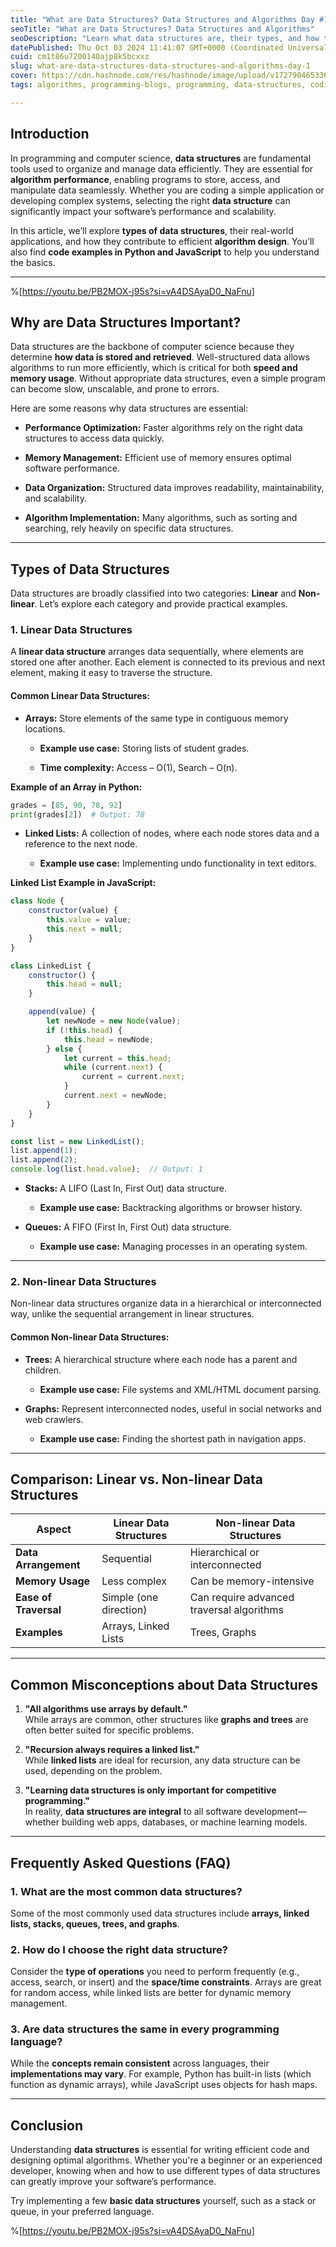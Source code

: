 ```yaml
---
title: "What are Data Structures? Data Structures and Algorithms Day #1"
seoTitle: "What are Data Structures? Data Structures and Algorithms"
seoDescription: "Learn what data structures are, their types, and how they improve algorithm performance. Explore real-world examples with Python and JavaScript code."
datePublished: Thu Oct 03 2024 11:41:07 GMT+0000 (Coordinated Universal Time)
cuid: cm1t86u7200140ajp8k5bcxxz
slug: what-are-data-structures-data-structures-and-algorithms-day-1
cover: https://cdn.hashnode.com/res/hashnode/image/upload/v1727904653369/d950212d-7557-4c8f-96b6-f99ae4316a99.png
tags: algorithms, programming-blogs, programming, data-structures, coding, programming-languages, data-structure-and-algorithms

---
```


## Introduction

In programming and computer science, **data structures** are fundamental tools used to organize and manage data efficiently. They are essential for **algorithm performance**, enabling programs to store, access, and manipulate data seamlessly. Whether you are coding a simple application or developing complex systems, selecting the right **data structure** can significantly impact your software’s performance and scalability.

In this article, we’ll explore **types of data structures**, their real-world applications, and how they contribute to efficient **algorithm design**. You’ll also find **code examples in Python and JavaScript** to help you understand the basics.

---

%[https://youtu.be/PB2MOX-j95s?si=vA4DSAyaD0_NaFnu] 

## Why are Data Structures Important?

Data structures are the backbone of computer science because they determine **how data is stored and retrieved**. Well-structured data allows algorithms to run more efficiently, which is critical for both **speed and memory usage**. Without appropriate data structures, even a simple program can become slow, unscalable, and prone to errors.

Here are some reasons why data structures are essential:

* **Performance Optimization:** Faster algorithms rely on the right data structures to access data quickly.
    
* **Memory Management:** Efficient use of memory ensures optimal software performance.
    
* **Data Organization:** Structured data improves readability, maintainability, and scalability.
    
* **Algorithm Implementation:** Many algorithms, such as sorting and searching, rely heavily on specific data structures.
    

---

## Types of Data Structures

Data structures are broadly classified into two categories: **Linear** and **Non-linear**. Let’s explore each category and provide practical examples.

### 1\. Linear Data Structures

A **linear data structure** arranges data sequentially, where elements are stored one after another. Each element is connected to its previous and next element, making it easy to traverse the structure.

#### Common Linear Data Structures:

* **Arrays:** Store elements of the same type in contiguous memory locations.
    
    * **Example use case:** Storing lists of student grades.
        
    * **Time complexity:** Access – O(1), Search – O(n).
        

**Example of an Array in Python:**

```python
grades = [85, 90, 78, 92]
print(grades[2])  # Output: 78
```

* **Linked Lists:** A collection of nodes, where each node stores data and a reference to the next node.
    
    * **Example use case:** Implementing undo functionality in text editors.
        

**Linked List Example in JavaScript:**

```javascript
class Node {
    constructor(value) {
        this.value = value;
        this.next = null;
    }
}

class LinkedList {
    constructor() {
        this.head = null;
    }

    append(value) {
        let newNode = new Node(value);
        if (!this.head) {
            this.head = newNode;
        } else {
            let current = this.head;
            while (current.next) {
                current = current.next;
            }
            current.next = newNode;
        }
    }
}

const list = new LinkedList();
list.append(1);
list.append(2);
console.log(list.head.value);  // Output: 1
```

* **Stacks:** A LIFO (Last In, First Out) data structure.
    
    * **Example use case:** Backtracking algorithms or browser history.
        
* **Queues:** A FIFO (First In, First Out) data structure.
    
    * **Example use case:** Managing processes in an operating system.
        

---

### 2\. Non-linear Data Structures

Non-linear data structures organize data in a hierarchical or interconnected way, unlike the sequential arrangement in linear structures.

#### Common Non-linear Data Structures:

* **Trees:** A hierarchical structure where each node has a parent and children.
    
    * **Example use case:** File systems and XML/HTML document parsing.
        
* **Graphs:** Represent interconnected nodes, useful in social networks and web crawlers.
    
    * **Example use case:** Finding the shortest path in navigation apps.
        

---

## Comparison: Linear vs. Non-linear Data Structures

| **Aspect** | **Linear Data Structures** | **Non-linear Data Structures** |
| --- | --- | --- |
| **Data Arrangement** | Sequential | Hierarchical or interconnected |
| **Memory Usage** | Less complex | Can be memory-intensive |
| **Ease of Traversal** | Simple (one direction) | Can require advanced traversal algorithms |
| **Examples** | Arrays, Linked Lists | Trees, Graphs |

---

## Common Misconceptions about Data Structures

1. **"All algorithms use arrays by default."**  
    While arrays are common, other structures like **graphs and trees** are often better suited for specific problems.
    
2. **"Recursion always requires a linked list."**  
    While **linked lists** are ideal for recursion, any data structure can be used, depending on the problem.
    
3. **"Learning data structures is only important for competitive programming."**  
    In reality, **data structures are integral** to all software development—whether building web apps, databases, or machine learning models.
    

---

## Frequently Asked Questions (FAQ)

### 1\. What are the most common data structures?

Some of the most commonly used data structures include **arrays, linked lists, stacks, queues, trees, and graphs**.

### 2\. How do I choose the right data structure?

Consider the **type of operations** you need to perform frequently (e.g., access, search, or insert) and the **space/time constraints**. Arrays are great for random access, while linked lists are better for dynamic memory management.

### 3\. Are data structures the same in every programming language?

While the **concepts remain consistent** across languages, their **implementations may vary**. For example, Python has built-in lists (which function as dynamic arrays), while JavaScript uses objects for hash maps.

---

## Conclusion

Understanding **data structures** is essential for writing efficient code and designing optimal algorithms. Whether you're a beginner or an experienced developer, knowing when and how to use different types of data structures can greatly improve your software’s performance.

Try implementing a few **basic data structures** yourself, such as a stack or queue, in your preferred language.

%[https://youtu.be/PB2MOX-j95s?si=vA4DSAyaD0_NaFnu]